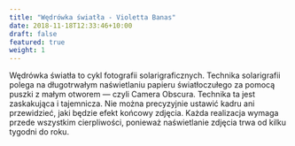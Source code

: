 ```yaml
---
title: "Wędrówka światła - Violetta Banas"
date: 2018-11-18T12:33:46+10:00
draft: false
featured: true
weight: 1
---
```

Wędrówka światła to cykl fotografii solarigraficznych. Technika solarigrafii polega na długotrwałym naświetlaniu papieru światłoczułego za pomocą puszki z małym otworem — czyli Camera Obscura. Technika ta jest zaskakująca i tajemnicza. Nie można precyzyjnie ustawić kadru ani przewidzieć, jaki będzie efekt końcowy zdjęcia. Każda realizacja wymaga przede wszystkim cierpliwości, ponieważ naświetlanie zdjęcia trwa od kilku tygodni do roku.
